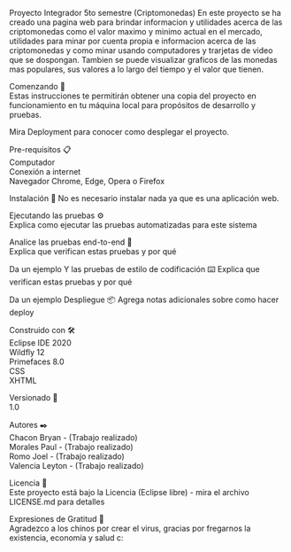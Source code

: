 Proyecto Integrador 5to semestre (Criptomonedas)
En este proyecto se ha creado una pagina web para brindar informacion
y utilidades acerca de las criptomonedas como el valor maximo y minimo actual en el mercado,
utilidades para minar por cuenta propia e informacion acerca de las criptomonedas y como minar
usando computadores y trarjetas de video que se dospongan. Tambien se puede visualizar graficos de las monedas
mas populares, sus valores a lo largo del tiempo y el valor que tienen.

Comenzando 🚀 </br>
Estas instrucciones te permitirán obtener una copia del proyecto en funcionamiento en tu máquina local para propósitos de desarrollo y pruebas.

Mira Deployment para conocer como desplegar el proyecto.

Pre-requisitos 📋</br>
Computador</br>
Conexión a internet</br>
Navegador Chrome, Edge, Opera o Firefox

Instalación 🔧
No es necesario instalar nada ya que es una aplicación web.

Ejecutando las pruebas ⚙️</br>
Explica como ejecutar las pruebas automatizadas para este sistema

Analice las pruebas end-to-end 🔩</br>
Explica que verifican estas pruebas y por qué

Da un ejemplo
Y las pruebas de estilo de codificación ⌨️
Explica que verifican estas pruebas y por qué

Da un ejemplo
Despliegue 📦
Agrega notas adicionales sobre como hacer deploy

Construido con 🛠️</br>
Eclipse IDE 2020</br>
Wildfly 12</br>
Primefaces 8.0</br>
CSS</br>
XHTML</br>

Versionado 📌</br>
1.0

Autores ✒️</br>
Chacon Bryan - (Trabajo realizado)</br>
Morales Paul - (Trabajo realizado)</br>
Romo Joel - (Trabajo realizado)</br>
Valencia Leyton - (Trabajo realizado)</br>

Licencia 📄</br>
Este proyecto está bajo la Licencia (Eclipse libre) - mira el archivo LICENSE.md para detalles

Expresiones de Gratitud 🎁</br>
Agradezco a los chinos por crear el virus, gracias por fregarnos la existencia, economía y salud c:
